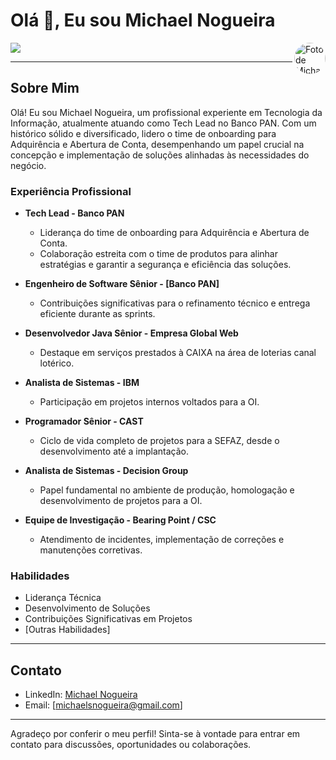 # Olá 👋, Eu sou Michael Nogueira
<a target="_blank" href="https://www.linkedin.com/in/michael-nogueira-4a27a326/">
  <img src="https://media.licdn.com/dms/image/C4D03AQHicvyWN1Y3eg/profile-displayphoto-shrink_800_800/0/1642325015630?e=1709769600&v=beta&t=z6A56dsFDAipiVhyHkZwMc0LmyDhKA2B9Z-ImyvGdqk" alt="Foto de Michael Nogueira" align="right" height="50" style="border-radius: 50%;">
</a>

<a target="_blank" href="https://www.linkedin.com/in/michael-nogueira-4a27a326/">
  <img src="https://img.shields.io/badge/linkedin-0077B5.svg?style=for-the-badge&logo=linkedin&logoColor=white">
</a>

---

## Sobre Mim

Olá! Eu sou Michael Nogueira, um profissional experiente em Tecnologia da Informação, atualmente atuando como Tech Lead no Banco PAN. Com um histórico sólido e diversificado, lidero o time de onboarding para Adquirência e Abertura de Conta, desempenhando um papel crucial na concepção e implementação de soluções alinhadas às necessidades do negócio.

### Experiência Profissional

- **Tech Lead - Banco PAN**
    - Liderança do time de onboarding para Adquirência e Abertura de Conta.
    - Colaboração estreita com o time de produtos para alinhar estratégias e garantir a segurança e eficiência das soluções.

- **Engenheiro de Software Sênior - [Banco PAN]**
    - Contribuições significativas para o refinamento técnico e entrega eficiente durante as sprints.

- **Desenvolvedor Java Sênior - Empresa Global Web**
    - Destaque em serviços prestados à CAIXA na área de loterias canal lotérico.

- **Analista de Sistemas - IBM**
    - Participação em projetos internos voltados para a OI.

- **Programador Sênior - CAST**
    - Ciclo de vida completo de projetos para a SEFAZ, desde o desenvolvimento até a implantação.

- **Analista de Sistemas - Decision Group**
    - Papel fundamental no ambiente de produção, homologação e desenvolvimento de projetos para a OI.

- **Equipe de Investigação - Bearing Point / CSC**
    - Atendimento de incidentes, implementação de correções e manutenções corretivas.

### Habilidades

- Liderança Técnica
- Desenvolvimento de Soluções
- Contribuições Significativas em Projetos
- [Outras Habilidades]

---

## Contato

- LinkedIn: [Michael Nogueira](https://www.linkedin.com/in/michael-nogueira-4a27a326/)
- Email: [michaelsnogueira@gmail.com]

---

Agradeço por conferir o meu perfil! Sinta-se à vontade para entrar em contato para discussões, oportunidades ou colaborações.
